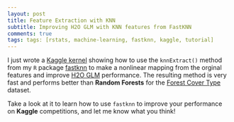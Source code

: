 ```yaml
---
layout: post
title: Feature Extraction with KNN
subtitle: Improving H2O GLM with KNN features from FastKNN
comments: true
tags: tags: [rstats, machine-learning, fastknn, kaggle, tutorial]
---
```


I just wrote a [Kaggle kernel](https://www.kaggle.com/davidpinto/d/uciml/forest-cover-type-dataset/fastknn-show-to-glm-what-knn-see-0-96) showing how to use the `knnExtract()` method from my `R` package [fastknn](https://davpinto.github.io/fastknn/) to make a nonlinear mapping from the orginal features and improve [H2O GLM](http://docs.h2o.ai/h2o/latest-stable/h2o-docs/data-science/glm.html) performance. The resulting method is very fast and performs better than **Random Forests** for the [Forest Cover Type](https://www.kaggle.com/uciml/forest-cover-type-dataset) dataset.

Take a look at it to learn how to use `fastknn` to improve your performance on **Kaggle** competitions, and let me know what you think!
